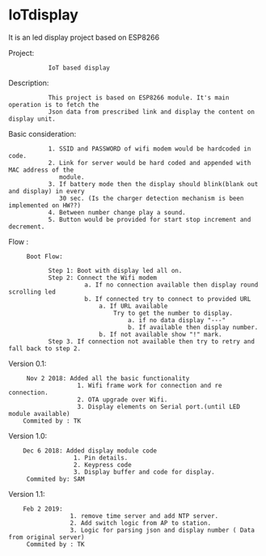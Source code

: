 # IoTdisplay
It is an led display project based on ESP8266 


 Project:   
 
               IoT based display 
  
 Description: 
 
               This project is based on ESP8266 module. It's main operation is to fetch the 
               Json data from prescribed link and display the content on display unit.
               
 Basic consideration:
 
               1. SSID and PASSWORD of wifi modem would be hardcoded in code.
               2. Link for server would be hard coded and appended with MAC address of the 
                  module.
               3. If battery mode then the display should blink(blank out and display) in every 
                  30 sec. (Is the charger detection mechanism is been implemented on HW??)
               4. Between number change play a sound.
               5. Button would be provided for start stop increment and decrement.
               
 Flow :
 
         Boot Flow:
         
               Step 1: Boot with display led all on.
               Step 2: Connect the Wifi modem
                         a. If no connection available then display round scrolling led
                         b. If connected try to connect to provided URL
                             a. If URL available
                                 Try to get the number to display.
                                     a. if no data display "---"
                                     b. If available then display number.
                             b. If not available show "!" mark.
               Step 3. If connection not available then try to retry and fall back to step 2.
               
 Version 0.1: 
 
         Nov 2 2018: Added all the basic functionality
                       1. Wifi frame work for connection and re connection.
                       2. OTA upgrade over Wifi.
                       3. Display elements on Serial port.(until LED module available)
        Commited by : TK

Version 1.0:

        Dec 6 2018: Added display module code
                      1. Pin details.
                      2. Keypress code
                      3. Display buffer and code for display.
         Commited by: SAM
 
 Version 1.1:
 
        Feb 2 2019:
                     1. remove time server and add NTP server.
                     2. Add switch logic from AP to station.
                     3. Logic for parsing json and display number ( Data from original server)
         Commited by : TK
